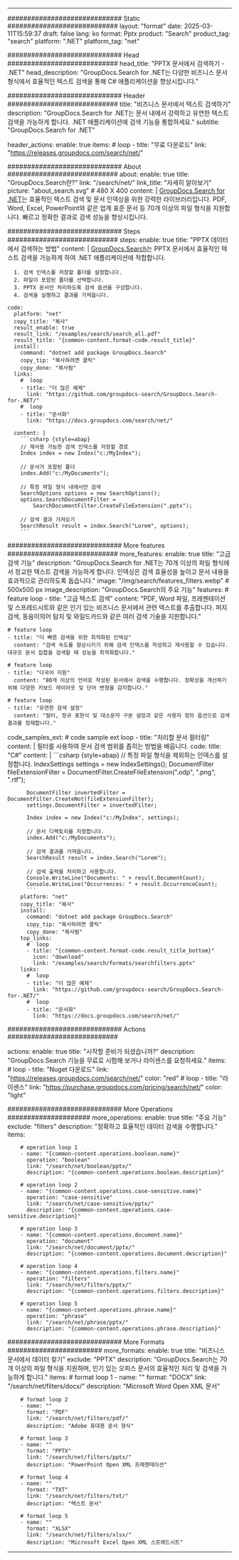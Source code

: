 
---
############################# Static ############################
layout: "format"
date:  2025-03-11T15:59:37
draft: false
lang: ko
format: Pptx
product: "Search"
product_tag: "search"
platform: ".NET"
platform_tag: "net"

############################# Head ############################
head_title: "PPTX 문서에서 검색하기 - .NET"
head_description: "GroupDocs.Search for .NET는 다양한 비즈니스 문서 형식에서 효율적인 텍스트 검색을 통해 C# 애플리케이션을 향상시킵니다."

############################# Header ############################
title: "비즈니스 문서에서 텍스트 검색하기" 
description: "GroupDocs.Search for .NET는 문서 내에서 강력하고 유연한 텍스트 검색을 가능하게 합니다. .NET 애플리케이션에 검색 기능을 통합하세요."
subtitle: "GroupDocs.Search for .NET" 

header_actions:
  enable: true
  items:
    #  loop
    - title: "무료 다운로드"
      link: "https://releases.groupdocs.com/search/net/"
      
############################# About ############################
about:
    enable: true
    title: "GroupDocs.Search란?"
    link: "/search/net/"
    link_title: "자세히 알아보기"
    picture: "about_search.svg" # 480 X 400
    content: |
       [GroupDocs.Search for .NET](/search/net/)는 효율적인 텍스트 검색 및 문서 인덱싱을 위한 강력한 라이브러리입니다. PDF, Word, Excel, PowerPoint와 같은 업계 표준 문서 등 70개 이상의 파일 형식을 지원합니다. 빠르고 정확한 결과로 검색 성능을 향상시킵니다.

############################# Steps ############################
steps:
    enable: true
    title: "PPTX 데이터에서 검색하는 방법"
    content: |
      [GroupDocs.Search](/search/net/)는 PPTX 문서에서 효율적인 텍스트 검색을 가능하게 하여 .NET 애플리케이션에 적합합니다.
      
      1. 검색 인덱스를 저장할 폴더를 설정합니다.
      2. 파일이 포함된 폴더를 선택합니다.
      3. PPTX 문서만 처리하도록 검색 옵션을 구성합니다.
      4. 검색을 실행하고 결과를 가져옵니다.
   
    code:
      platform: "net"
      copy_title: "복사"
      result_enable: true
      result_link: "/examples/search/search_all.pdf"
      result_title: "{common-content.format-code.result_title}"
      install:
        command: "dotnet add package GroupDocs.Search"
        copy_tip: "복사하려면 클릭"
        copy_done: "복사됨"
      links:
        #  loop
        - title: "더 많은 예제"
          link: "https://github.com/groupdocs-search/GroupDocs.Search-for-.NET/"
        #  loop
        - title: "문서화"
          link: "https://docs.groupdocs.com/search/net/"
          
      content: |
        ```csharp {style=abap}
        // 재사용 가능한 검색 인덱스를 저장할 경로
        Index index = new Index("c:/MyIndex");

        // 문서가 포함된 폴더
        index.Add("c:/MyDocuments");

        // 특정 파일 형식 내에서만 검색
        SearchOptions options = new SearchOptions();
        options.SearchDocumentFilter = 
            SearchDocumentFilter.CreateFileExtension(".pptx");

        // 검색 결과 가져오기
        SearchResult result = index.Search("Lorem", options);
        ```            

############################# More features ############################
more_features:
  enable: true
  title: "고급 검색 기능"
  description: "GroupDocs.Search for .NET는 70개 이상의 파일 형식에서 정교한 텍스트 검색을 가능하게 합니다. 인덱싱은 검색 효율성을 높이고 문서 내용을 효과적으로 관리하도록 돕습니다."
  image: "/img/search/features_filters.webp" # 500x500 px
  image_description: "GroupDocs.Search의 주요 기능"
  features:
    # feature loop
    - title: "고급 텍스트 검색"
      content: "PDF, Word 파일, 프레젠테이션 및 스프레드시트와 같은 인기 있는 비즈니스 문서에서 관련 텍스트를 추출합니다. 퍼지 검색, 동음이의어 탐지 및 와일드카드와 같은 여러 검색 기술을 지원합니다."

    # feature loop
    - title: "더 빠른 검색을 위한 최적화된 인덱싱"
      content: "검색 속도를 향상시키기 위해 검색 인덱스를 작성하고 재사용할 수 있습니다. 대규모 문서 집합을 검색할 때 성능을 최적화합니다."

    # feature loop
    - title: "다국어 지원"
      content: "80개 이상의 언어로 작성된 문서에서 검색을 수행합니다. 정확성을 개선하기 위해 다양한 키보드 레이아웃 및 단어 변형을 감지합니다."

    # feature loop
    - title: "유연한 검색 설정"
      content: "필터, 정규 표현식 및 대소문자 구분 설정과 같은 사용자 정의 옵션으로 검색 결과를 정제합니다."
      
  code_samples_ext:
    # code sample ext loop
    - title: "처리할 문서 필터링"
      content: |
        필터를 사용하여 문서 검색 범위를 좁히는 방법을 배웁니다.
      code:
        title: "C#"
        content: |
          ```csharp {style=abap}
          // 특정 파일 형식을 제외하는 인덱스를 설정합니다.
          IndexSettings settings = new IndexSettings();
          DocumentFilter fileExtensionFilter = 
            DocumentFilter.CreateFileExtension(".odp", ".png", ".rtf");

          DocumentFilter invertedFilter = DocumentFilter.CreateNot(fileExtensionFilter);
          settings.DocumentFilter = invertedFilter;

          Index index = new Index("c:/MyIndex", settings);
              
          // 문서 디렉토리를 지정합니다.
          index.Add("c:/MyDocuments");

          // 검색 결과를 가져옵니다.
          SearchResult result = index.Search("Lorem");
          
          // 검색 출력을 처리하고 사용합니다.
          Console.WriteLine("Documents: " + result.DocumentCount);
          Console.WriteLine("Occurrences: " + result.OccurrenceCount);
          ```
        platform: "net"
        copy_title: "복사"
        install:
          command: "dotnet add package GroupDocs.Search"
          copy_tip: "복사하려면 클릭"
          copy_done: "복사됨"
        top_links:
          #  loop
          - title: "{common-content.format-code.result_title_bottom}"
            icon: "download"
            link: "/examples/search/formats/searchfilters.pptx"
        links:
          #  loop
          - title: "더 많은 예제"
            link: "https://github.com/groupdocs-search/GroupDocs.Search-for-.NET/"
          #  loop
          - title: "문서화"
            link: "https://docs.groupdocs.com/search/net/"
            

            


############################# Actions ############################

actions:
  enable: true
  title: "시작할 준비가 되셨습니까?"
  description: "GroupDocs.Search 기능을 무료로 시험해 보거나 라이센스를 요청하세요."
  items:
    #  loop
    - title: "Nuget 다운로드"
      link: "https://releases.groupdocs.com/search/net/"
      color: "red"
        #  loop
    - title: "라이센스"
      link: "https://purchase.groupdocs.com/pricing/search/net/"
      color: "light"


############################# More Operations #####################
more_operations:
    enable: true
    title: "주요 기능"
    exclude: "filters"
    description: "정확하고 효율적인 데이터 검색을 수행합니다."
    items: 
          
        # operation loop 1
        - name: "{common-content.operations.boolean.name}"
          operation: "boolean"
          link: "/search/net/boolean/pptx/"
          description: "{common-content.operations.boolean.description}"

        # operation loop 2
        - name: "{common-content.operations.case-sensitive.name}"
          operation: "case-sensitive"
          link: "/search/net/case-sensitive/pptx/"
          description: "{common-content.operations.case-sensitive.description}"

        # operation loop 3
        - name: "{common-content.operations.document.name}"
          operation: "document"
          link: "/search/net/document/pptx/"
          description: "{common-content.operations.document.description}"

        # operation loop 4
        - name: "{common-content.operations.filters.name}"
          operation: "filters"
          link: "/search/net/filters/pptx/"
          description: "{common-content.operations.filters.description}"

        # operation loop 5
        - name: "{common-content.operations.phrase.name}"
          operation: "phrase"
          link: "/search/net/phrase/pptx/"
          description: "{common-content.operations.phrase.description}"
          
        
          
############################# More Formats ########################
more_formats:
    enable: true
    title: "비즈니스 문서에서 데이터 찾기"
    exclude: "PPTX"
    description: "GroupDocs.Search는 70개 이상의 파일 형식을 지원하며, 인기 있는 오피스 문서의 효율적인 처리 및 검색을 가능하게 합니다."
    items: 
        # format loop 1
        - name: ""
          format: "DOCX"
          link: "/search/net/filters/docx/"
          description: "Microsoft Word Open XML 문서"
          
        # format loop 2
        - name: ""
          format: "PDF"
          link: "/search/net/filters/pdf/"
          description: "Adobe 휴대용 문서 형식"
          
        # format loop 3
        - name: ""
          format: "PPTX"
          link: "/search/net/filters/pptx/"
          description: "PowerPoint Open XML 프레젠테이션"

        # format loop 4
        - name: ""
          format: "TXT"
          link: "/search/net/filters/txt/"
          description: "텍스트 문서"
          
        # format loop 5
        - name: ""
          format: "XLSX"
          link: "/search/net/filters/xlsx/"
          description: "Microsoft Excel Open XML 스프레드시트"
  

---